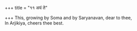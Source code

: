 +++
title = "११ अयं ते"

+++
This, growing by Soma and by Saryanavan, dear to thee,  
     In Arjikiya, cheers thee best.